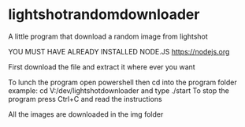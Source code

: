 # lightshotrandomdownloader
A little program that download a random image from lightshot

YOU MUST HAVE ALREADY INSTALLED NODE.JS
https://nodejs.org

First download the file and extract it where ever you want

To lunch the program open powershell then cd into the program folder example: cd V:/dev/lightshotdownloader and type ./start
To stop the program press Ctrl+C and read the instructions

All the images are downloaded in the img folder